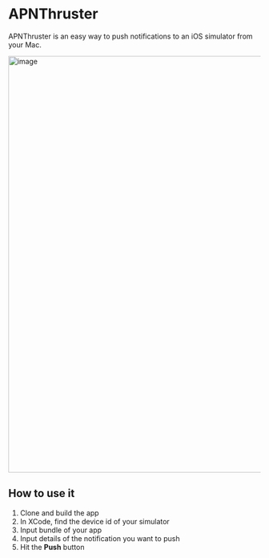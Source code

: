 # APNThruster
APNThruster is an easy way to push notifications to an iOS simulator from your Mac. 

<img width="830" alt="image" src="https://user-images.githubusercontent.com/7149454/179474647-82a4ce3a-64a4-4747-a84b-71a2170faa50.png">

## How to use it
1. Clone and build the app
2. In XCode, find the device id of your simulator
3. Input bundle of your app
3. Input details of the notification you want to push 
4. Hit the **Push** button
